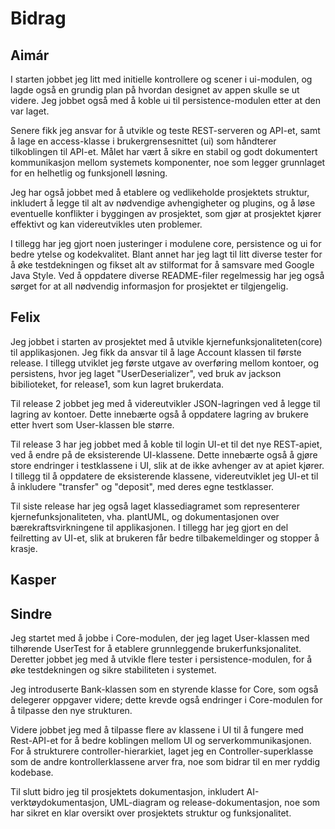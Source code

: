 # Bidrag

## Aimár

I starten jobbet jeg litt med initielle kontrollere og scener i ui-modulen, og lagde også en grundig plan på hvordan designet av appen skulle se ut videre. Jeg jobbet også med å koble ui til persistence-modulen etter at den var laget.

Senere fikk jeg ansvar for å utvikle og teste REST-serveren og API-et, samt å lage en access-klasse i brukergrensesnittet (ui) som håndterer tilkoblingen til API-et. Målet har vært å sikre en stabil og godt dokumentert kommunikasjon mellom systemets komponenter, noe som legger grunnlaget for en helhetlig og funksjonell løsning.

Jeg har også jobbet med å etablere og vedlikeholde prosjektets struktur, inkludert å legge til alt av nødvendige avhengigheter og plugins, og å løse eventuelle konflikter i byggingen av prosjektet, som gjør at prosjektet kjører effektivt og kan videreutvikles uten problemer.

I tillegg har jeg gjort noen justeringer i modulene core, persistence og ui for bedre ytelse og kodekvalitet. Blant annet har jeg lagt til litt diverse tester for å øke testdekningen og fikset alt av stilformat for å samsvare med Google Java Style. Ved å oppdatere diverse README-filer regelmessig har jeg også sørget for at all nødvendig informasjon for prosjektet er tilgjengelig.

## Felix
Jeg jobbet i starten av prosjektet med å utvikle kjernefunksjonaliteten(core) til applikasjonen. Jeg fikk da ansvar til å lage Account klassen til første release. I tillegg utviklet jeg første utgave av overføring mellom kontoer, og persistens, hvor jeg laget "UserDeserializer", ved bruk av jackson bibilioteket, for release1, som kun lagret brukerdata.

Til release 2 jobbet jeg med å videreutvikler JSON-lagringen ved å legge til lagring av kontoer. Dette innebærte også å oppdatere lagring av brukere etter hvert som User-klassen ble større.

Til release 3 har jeg jobbet med å koble til login UI-et til det nye REST-apiet, ved å endre på de eksisterende UI-klassene. Dette innebærte også å gjøre store endringer i testklassene i UI, slik at de ikke avhenger av at apiet kjører. I tillegg til å oppdatere de eksisterende klassene, videreutviklet jeg UI-et til å inkludere "transfer" og "deposit", med deres egne testklasser.

Til siste release har jeg også laget klassediagramet som representerer kjernefunksjonaliteten, vha. plantUML, og dokumentasjonen over bærekraftsvirkningene til applikasjonen. I tillegg har jeg gjort en del feilretting av UI-et, slik at brukeren får bedre tilbakemeldinger og stopper å krasje.

## Kasper

## Sindre

Jeg startet med å jobbe i Core-modulen, der jeg laget User-klassen med tilhørende UserTest for å etablere grunnleggende brukerfunksjonalitet. Deretter jobbet jeg med å utvikle flere tester i persistence-modulen, for å øke testdekningen og sikre stabiliteten i systemet.

Jeg introduserte Bank-klassen som en styrende klasse for Core, som også delegerer oppgaver videre; dette krevde også endringer i Core-modulen for å tilpasse den nye strukturen.

Videre jobbet jeg med å tilpasse flere av klassene i UI til å fungere med Rest-API-et for å bedre koblingen mellom UI og serverkommunikasjonen. For å strukturere controller-hierarkiet, laget jeg en Controller-superklasse som de andre kontrollerklassene arver fra, noe som bidrar til en mer ryddig kodebase.

Til slutt bidro jeg til prosjektets dokumentasjon, inkludert AI-verktøydokumentasjon, UML-diagram og release-dokumentasjon, noe som har sikret en klar oversikt over prosjektets struktur og funksjonalitet.

